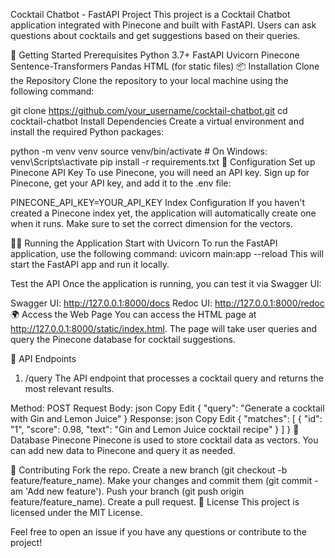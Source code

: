 Cocktail Chatbot - FastAPI Project
This project is a Cocktail Chatbot application integrated with Pinecone and built with FastAPI. Users can ask questions about cocktails and get suggestions based on their queries.

🚀 Getting Started
Prerequisites
Python 3.7+
FastAPI
Uvicorn
Pinecone
Sentence-Transformers
Pandas
HTML (for static files)
📦 Installation
Clone the Repository
Clone the repository to your local machine using the following command:

git clone https://github.com/your_username/cocktail-chatbot.git
cd cocktail-chatbot
Install Dependencies
Create a virtual environment and install the required Python packages:

python -m venv venv
source venv/bin/activate   # On Windows: venv\Scripts\activate
pip install -r requirements.txt
🔧 Configuration
Set up Pinecone API Key
To use Pinecone, you will need an API key. Sign up for Pinecone, get your API key, and add it to the .env file:

PINECONE_API_KEY=YOUR_API_KEY
Index Configuration
If you haven't created a Pinecone index yet, the application will automatically create one when it runs. Make sure to set the correct dimension for the vectors.

🏃‍♂️ Running the Application
Start with Uvicorn
To run the FastAPI application, use the following command:
uvicorn main:app --reload
This will start the FastAPI app and run it locally.

Test the API
Once the application is running, you can test it via Swagger UI:

Swagger UI: http://127.0.0.1:8000/docs
Redoc UI: http://127.0.0.1:8000/redoc
🌍 Access the Web Page
You can access the HTML page at http://127.0.0.1:8000/static/index.html. The page will take user queries and query the Pinecone database for cocktail suggestions.

📑 API Endpoints
1. /query
The API endpoint that processes a cocktail query and returns the most relevant results.

Method: POST
Request Body:
json
Copy
Edit
{
  "query": "Generate a cocktail with Gin and Lemon Juice"
}
Response:
json
Copy
Edit
{
  "matches": [
    {
      "id": "1",
      "score": 0.98,
      "text": "Gin and Lemon Juice cocktail recipe"
    }
  ]
}
🔄 Database
Pinecone
Pinecone is used to store cocktail data as vectors. You can add new data to Pinecone and query it as needed.

📝 Contributing
Fork the repo.
Create a new branch (git checkout -b feature/feature_name).
Make your changes and commit them (git commit -am 'Add new feature').
Push your branch (git push origin feature/feature_name).
Create a pull request.
📄 License
This project is licensed under the MIT License.

Feel free to open an issue if you have any questions or contribute to the project!
